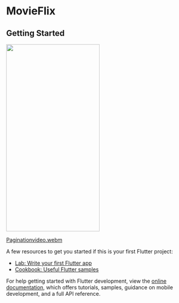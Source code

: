 # MovieFlix


## Getting Started

<img src="https://user-images.githubusercontent.com/88076276/213360919-d9cc6fd0-eb20-4444-b321-1f7bf80a7ba9.gif" width="250" height="500"/>



<!-- ![MovieFlix (1)](https://user-images.githubusercontent.com/88076276/213360919-d9cc6fd0-eb20-4444-b321-1f7bf80a7ba9.gif) -->
[Paginationvideo.webm](https://user-images.githubusercontent.com/88076276/213491870-f50aeadb-fd86-44c7-946a-ed27544f4540.webm)


A few resources to get you started if this is your first Flutter project:

- [Lab: Write your first Flutter app](https://docs.flutter.dev/get-started/codelab)
- [Cookbook: Useful Flutter samples](https://docs.flutter.dev/cookbook)

For help getting started with Flutter development, view the
[online documentation](https://docs.flutter.dev/), which offers tutorials,
samples, guidance on mobile development, and a full API reference.
